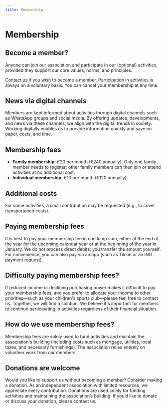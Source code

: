 ```yaml
---
title: Membership
---
```


# Membership

## Become a member?
Anyone can join our association and participate in our (optional) activities, provided they support our core values, norms, and principles.

Contact us if you wish to become a member. Participation in activities is always on a voluntary basis. You can cancel your membership at any time.

## News via digital channels
Members are kept informed about activities through digital channels such as WhatsApp groups and social media. By offering updates, developments, and news via these channels, we align with the digital trends in society. Working digitally enables us to provide information quickly and save on paper, costs, and time.

## Membership fees
- **Family membership**: €20 per month (€240 annually). Only one family member needs to register; other family members can then join or attend activities at no additional cost.
- **Individual membership**: €10 per month (€120 annually).

## Additional costs
For some activities, a small contribution may be requested (e.g., to cover transportation costs).

## Paying membership fees
It is best to pay your membership fee in one lump sum, either at the end of the year for the upcoming calendar year or at the beginning of the year in January. We do not process direct debits; you transfer the amount yourself. For convenience, you can also pay via an app (such as Tikkie or an ING payment request).

## Difficulty paying membership fees?
If reduced income or declining purchasing power makes it difficult to pay your membership fees, and you prefer to allocate your income to other priorities—such as your children's sports club—please feel free to contact us. Together, we will find a solution. We believe it's important for members to continue participating in activities regardless of their financial situation.

## How do we use membership fees?
Membership fees are solely used to fund activities and maintain the association's building (including costs such as mortgage, utilities, local taxes, and necessary furnishings). The association relies entirely on volunteer work from our members.

## Donations are welcome
Would you like to support us without becoming a member? Consider making a donation. As an independent association with limited resources, we appreciate every contribution. Donations are used solely for funding activities and maintaining the association’s building. If you’d like to donate or discuss your donation, please contact us.
